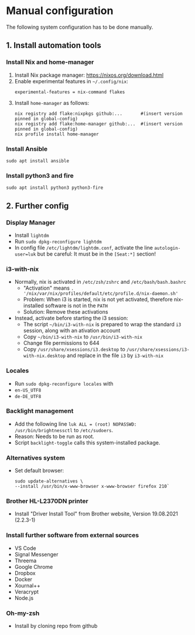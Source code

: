 # Manual configuration

The following system configuration has to be done manually.

## 1. Install automation tools

### Install Nix and home-manager
1. Install Nix package manager: https://nixos.org/download.html
2. Enable experimental features in `~/.config/nix`:
    ```
    experimental-features = nix-command flakes
    ```
3. Install `home-manager` as follows:
    ```
    nix registry add flake:nixpkgs github:...       #(insert version pinned in global-config)
    nix registry add flake:home-manager github:...  #(insert version pinned in global-config)
    nix profile install home-manager
    ```

### Install Ansible
`sudo apt install ansible`

### Install python3 and fire
`sudo apt install python3 python3-fire`


## 2. Further config

### Display Manager
- Install `lightdm`
- Run `sudo dpkg-reconfigure lightdm`
- In config file `/etc/lightdm/lightdm.conf`, activate the line `autologin-user=luk` but be careful: It must be in the `[Seat:*]` section!

### i3-with-nix
- Normally, nix is activated in `/etc/zsh/zshrc` and `/etc/bash/bash.bashrc`
    - "Activation" means `. '/nix/var/nix/profiles/default/etc/profile.d/nix-daemon.sh'` 
    - Problem: When i3 is started, nix is not yet activated, therefore nix-installed software is not in the `PATH`
    - Solution: Remove these activations
- Instead, activate before starting the i3 session: 
    - The script `~/bin/i3-with-nix` is prepared to wrap the standard `i3` session, along with an ativation account
    - Copy `~/bin/i3-with-nix` to `/usr/bin/i3-with-nix` 
    - Change file permissions to 644
    - Copy `/usr/share/xsessions/i3.desktop` to `/usr/share/xsessions/i3-with-nix.desktop` and replace in the file `i3` by `i3-with-nix`

### Locales
- Run `sudo dpkg-reconfigure locales` with
- `en-US_UTF8`
- `de-DE_UTF8`

### Backlight management
- Add the following line `luk ALL = (root) NOPASSWD: /usr/bin/brightnessctl` to `/etc/sudoers`.
- Reason: Needs to be run as root.
- Script `backlight-toggle` calls this system-installed package.

### Alternatives system
- Set default browser:
    ```
    sudo update-alternatives \
    --install /usr/bin/x-www-browser x-www-browser firefox 210`
    ```

### Brother HL-L2370DN printer
- Install "Driver Install Tool" from Brother website, Version 19.08.2021 (2.2.3-1)

### Install further software from external sources
- VS Code
- Signal Messenger
- Threema
- Google Chrome
- Dropbox
- Docker
- Xournal++
- Veracrypt
- Node.js

### Oh-my-zsh
- Install by cloning repo from github